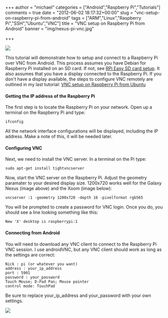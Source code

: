 +++
author = "michael"
categories = ["Android","Raspberry Pi","Tutorials"]
comments = true
date = "2012-06-02 18:17:32+00:00"
slug = "vnc-setup-on-raspberry-pi-from-android"
tags = ["ARM","Linux","Raspberry Pi","SSH","Ubuntu","VNC"]
title = "VNC setup on Raspberry Pi from Android"
banner = "img/nexus-pi-vnc.jpg"

+++

![](/img/nexus-pi-vnc.jpg)

This tutorial will demonstrate how to setup and connect to a Raspberry Pi over VNC from Android. This process assumes you have Debian for Raspberry Pi installed on an SD card. If not, see [RPi Easy SD card setup](http://elinux.org/RPi_Easy_SD_Card_Setup). It also assumes that you have a display connected to the Raspberry Pi. If you don't have a display available, the steps to configure VNC remotely are outlined in my last tutorial: [VNC setup on Raspberry Pi from Ubuntu](http://mitchtech.net/vnc-setup-on-raspberry-pi-from-ubuntu/)

#### Getting the IP address of the Raspberry Pi

The first step is to locate the Raspberry Pi on your network. Open up a terminal on the Raspberry Pi and type:

```
ifconfig
```

All the network interface configurations will be displayed, including the IP address. Make a note of this, it will be needed later.

#### Configuring VNC

Next, we need to install the VNC server. In a terminal on the Pi type:

```
sudo apt-get install tightvncserver
```

Now, start the VNC server on the Raspberry Pi. Adjust the geometry paramater to your desired display size. 1200x720 works well for the Galaxy Nexus (image above) and the Xoom (image below):

```
vncserver :1 -geometry 1200x720 -depth 16 -pixelformat rgb565
```

You will be prompted to create a password for VNC login. Once you do, you should see a line looking something like this:

```
New 'X' desktop is raspberrypi:1
```

#### Connecting from Android

You will need to download any VNC client to connect to the Raspberry Pi VNC session. I use androidVNC, but any VNC client should work as long as the settings are correct:

```
Nick : pi (or whatever you want)
address : your_ip_address
port : 5901
password : your_password
Touch Mouse; D-Pad Pan; Mouse pointer
control mode: TouchPad
```

Be sure to replace your_ip_address and your_password with your own settings.

![](/img/xoom-pi-vnc.jpg)

